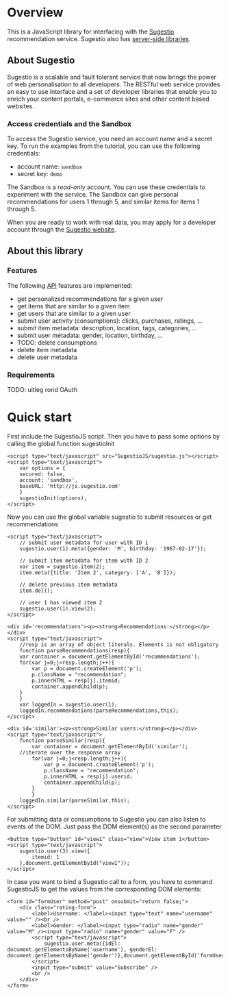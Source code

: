 # Overview

This is a JavaScript library for interfacing with the [Sugestio](http://www.sugestio.com) 
recommendation service. Sugestio also has [server-side libraries](http://www.sugestio.com/libraries).

## About Sugestio

Sugestio is a scalable and fault tolerant service that now brings the power of 
web personalisation to all developers. The RESTful web service provides an easy to use 
interface and a set of developer libraries that enable you to enrich 
your content portals, e-commerce sites and other content based websites.

### Access credentials and the Sandbox

To access the Sugestio service, you need an account name and a secret key. 
To run the examples from the tutorial, you can use the following credentials:

* account name: <code>sandbox</code>
* secret key: <code>demo</code>

The Sandbox is a *read-only* account. You can use these credentials to experiment 
with the service. The Sandbox can give personal recommendations for users 1 through 5, 
and similar items for items 1 through 5.

When you are ready to work with real data, you may apply for a developer account through 
the [Sugestio website](http://www.sugestio.com).

## About this library

### Features

The following [API](http://www.sugestio.com/documentation) features are implemented:

* get personalized recommendations for a given user
* get items that are similar to a given item
* get users that are similar to a given user
* submit user activity (consumptions): clicks, purchases, ratings, ...
* submit item metadata: description, location, tags, categories, ...  	
* submit user metadata: gender, location, birthday, ...
* TODO: delete consumptions
* delete item metadata
* delete user metadata

### Requirements

TODO: uitleg rond OAuth

# Quick start

First include the SugestioJS script. Then you have to pass some options by calling the global function sugestioInit

	<script type="text/javascript" src="SugestioJS/sugestio.js"></script>
	<script type="text/javascript">
	    var options = {
		secured: false,
		account: 'sandbox',
		baseURL: 'http://js.sugestio.com'
	    }
	    sugestioInit(options);
	</script>

Now you can use the global variable sugestio to submit resources or get recommendations

	<script type="text/javascript">
	    // submit user metadata for user with ID 1
	    sugestio.user(1).meta({gender: 'M', birthday: '1967-02-17'});

	    // submit item metadata for item with ID 2
	    var item = sugestio.item(2);
	    item.meta({title: 'Item 2', category: ['A', 'B']});

	    // delete previous item metadata
	    item.del();

	    // user 1 has viewed item 2
	    sugestio.user(1).view(2);
	</script>

	<div id='recommendations'><p><strong>Recommendations:</strong></p></div>
	<script type="text/javascript">
	    //resp is an array of object literals. Elements is not obligatory
	    function parseRecommendations(resp){
		var container = document.getElementById('recommendations');
		for(var j=0;j<resp.length;j++){
		    var p = document.createElement('p');
		    p.className = "recommendation";
		    p.innerHTML = resp[j].itemid;
		    container.appendChild(p);
		}
	    }
	    var loggedIn = sugestio.user(1);
	    loggedIn.recommendations(parseRecommendations,this);
	</script>

	<div id='similar'><p><strong>Similar users:</strong></p></div>
	<script type="text/javascript">
	    function parseSimilar(resp){
	        var container = document.getElementById('similar');
		//iterate over the response array
	        for(var j=0;j<resp.length;j++){
	            var p = document.createElement('p');
	            p.className = "recommendation";
	            p.innerHTML = resp[j].userid;
	            container.appendChild(p);
	        }
            }
	    loggedIn.similar(parseSimilar,this);
	</script>

For submitting data or consumptions to Sugestio you can also listen to events of the DOM.
Just pass the DOM element(s) as the second parameter

	<button type="button" id="view1" class="view">View item 1</button>
	<script type="text/javascript">
	    sugestio.user(3).view({
	        itemid: 1
	    },document.getElementById("view1"));
	</script>

In case you want to bind a Sugestio call to a form, you have to command SugestioJS to get the values from the corresponding DOM elements:

	<form id="formUser" method="post" onsubmit="return false;">
	    <div class="rating-form">
	        <label>Username: </label><input type="text" name="username" value="" /><br />
	        <label>Gender: </label><input type="radio" name="gender" value="M" /><input type="radio" name="gender" value="F" />
	        <script type="text/javascript">
	            sugestio.user.meta({idEl: document.getElementsByName('username'), genderEl: document.getElementsByName('gender')},document.getElementById('formUser'));
	        </script>
	        <input type="submit" value="Subscribe" />
	        <br />
	    </div>
	</form>
